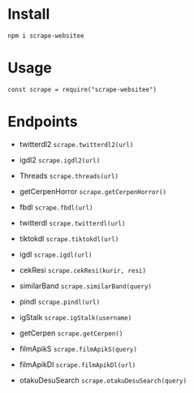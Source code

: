 # Install
`npm i scrape-websitee`

# Usage
`const scrape = require("scrape-websitee")`

# Endpoints
- twitterdl2
`scrape.twitterdl2(url)`

- igdl2
`scrape.igdl2(url)`

- Threads
`scrape.threads(url)`

- getCerpenHorror
`scrape.getCerpenHorror()`

- fbdl
`scrape.fbdl(url)`

- twitterdl
`scrape.twitterdl(url)`

- tiktokdl
`scrape.tiktokdl(url)`

- igdl
`scrape.igdl(url)`

- cekResi
`scrape.cekResi(kurir, resi)`

- similarBand
`scrape.similarBand(query)`

- pindl
`scrape.pindl(url)`

- igStalk
`scrape.igStalk(username)`

- getCerpen
`scrape.getCerpen()`

- filmApikS
`scrape.filmApikS(query)`

- filmApikDl
`scrape.filmApikDl(url)`

- otakuDesuSearch
`scrape.otakuDesuSearch(query)`


